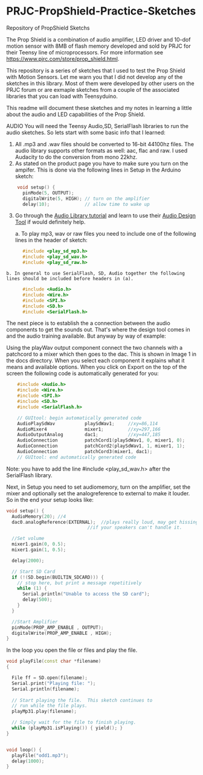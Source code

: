 # PRJC-PropShield-Practice-Sketches
Repository of PropShield Sketchs

The Prop Shield is a combination of audio amplifier, LED driver and 10-dof motion sensor with 8MB of flash memory developed and sold by PRJC for their Teensy line of microprocessors.  For more information see https://www.pjrc.com/store/prop_shield.html.

This repository is a series of sketches that I used to test the Prop Shield with Motion Sensors.  Let me warn you that I did not develop any of the sketches in this library.  Most of them were developed by other users on the PRJC forum or are exmaple sketches from a couple of the associated libraries that you can load with Teensyduino.

This readme will document these sketches and my notes in learning a little about the audio and LED capabilities of the Prop Shield.

AUDIO
You will need the Teensy Audio,SD, SerialFlash libraries to run the audio sketches.  So lets start with some basic info that I learned:

1. All .mp3 and .wav files should be converted to 16-bit 44100hz files.  The audio library supports other formats as well: aac, flac and raw.  I used Audacity to do the conversion from mono 22khz.
2. As stated on the product page you have to make sure you turn on the ampifer.  This is done via the following lines in Setup in the Arduino sketch:
```c++
    void setup() {
      pinMode(5, OUTPUT);
      digitalWrite(5, HIGH); // turn on the amplifier
      delay(10);             // allow time to wake up
```
3. Go through the [Audio Library tutorial](https://www.pjrc.com/teensy/td_libs_Audio.html) and learn to use their [Audio Design Tool](https://www.pjrc.com/teensy/gui/index.html) if would definitely help.

    a.  To play mp3, wav or raw files you need to include one of the following lines in the header of sketch:
```c++
      #include <play_sd_mp3.h>
      #include <play_sd_wav.h>
      #include <play_sd_raw.h>
```
    b. In general to use SerialFlash, SD, Audio together the following lines should be included before headers in (a).
```c++
      #include <Audio.h>
      #include <Wire.h>
      #include <SPI.h>
      #include <SD.h>
      #include <SerialFlash.h>
```

The next piece is to establish the a connection between the audio components to get the sounds out.  That's where the design tool comes in and the audio training available.  But anyway by way of example:

Using the playWav output component connect the two channels with a patchcord to a mixer which then goes to the dac.  This is shown in Image 1 in the docs directory. When you select each component it explains what it means and available options.  When you click on Export on the top of the screen the following code is automatically generated for you:
```c++
    #include <Audio.h>
    #include <Wire.h>
    #include <SPI.h>
    #include <SD.h>
    #include <SerialFlash.h>

    // GUItool: begin automatically generated code
    AudioPlaySdWav           playSdWav1;     //xy=86,114
    AudioMixer4              mixer1;         //xy=297,166
    AudioOutputAnalog        dac1;           //xy=447,185
    AudioConnection          patchCord1(playSdWav1, 0, mixer1, 0);
    AudioConnection          patchCord2(playSdWav1, 1, mixer1, 1);
    AudioConnection          patchCord3(mixer1, dac1);
    // GUItool: end automatically generated code
```
Note: you have to add the line #include <play_sd_wav.h> after the SerialFlash library.

Next, in Setup you need to set audiomemory, turn on the amplifier, set the mixer and optionally set the analogreference to external to make it louder.  So in the end your setup looks like:
```c++
void setup() {
  AudioMemory(20); //4
  dac0.analogReference(EXTERNAL);  //plays really loud, may get hissing
                              //if your speakers can't handle it.

  //Set volume
  mixer1.gain(0, 0.5);
  mixer1.gain(1, 0.5);

  delay(2000);

  // Start SD Card
  if (!(SD.begin(BUILTIN_SDCARD))) {
    // stop here, but print a message repetitively
    while (1) {
      Serial.println("Unable to access the SD card");
      delay(500);
    }
  }

  //Start Amplifier
  pinMode(PROP_AMP_ENABLE , OUTPUT);
  digitalWrite(PROP_AMP_ENABLE , HIGH); 
}
```
In the loop you open the file or files and play the file.
```c++
void playFile(const char *filename)
{

  File ff = SD.open(filename);
  Serial.print("Playing file: ");
  Serial.println(filename);  
  
  // Start playing the file.  This sketch continues to
  // run while the file plays.
  playMp31.play(filename);

  // Simply wait for the file to finish playing.
  while (playMp31.isPlaying()) { yield(); }
}


void loop() {
  playFile("odd1.mp3");
  delay(1000);
}

```
